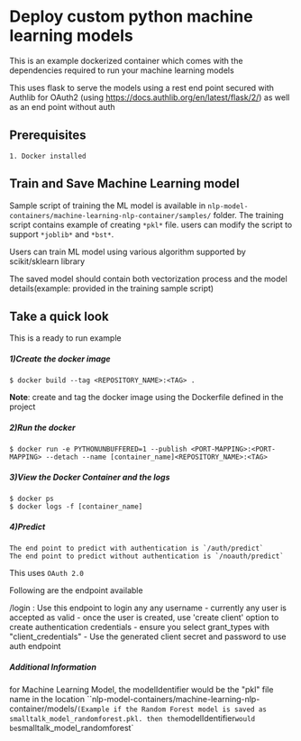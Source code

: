 # Deploy custom python machine learning models

This is an example dockerized container which comes with the dependencies required to run your machine learning models

This uses flask to serve the models using a rest end point secured with Authlib for OAuth2 (using https://docs.authlib.org/en/latest/flask/2/) as well as an end point without auth

## Prerequisites
    1. Docker installed

## Train and Save Machine Learning model

Sample script of training the ML model is available in `nlp-model-containers/machine-learning-nlp-container/samples/` folder. The training script contains example of creating `*pkl*` file. users can modify the script to support `*joblib*` and `*bst*`.

Users can train ML model using various algorithm supported by scikit/sklearn library

The saved model should contain both vectorization process and the model details(example: provided in the training sample script)

## Take a quick look
This is a ready to run example 

##### 1)Create the docker image
    $ docker build --tag <REPOSITORY_NAME>:<TAG> .
<b>Note</b>: create and tag the docker image using the Dockerfile defined in the project

##### 2)Run the docker
    $ docker run -e PYTHONUNBUFFERED=1 --publish <PORT-MAPPING>:<PORT-MAPPING> --detach --name [container_name]<REPOSITORY_NAME>:<TAG>

##### 3)View the Docker Container and the logs
    $ docker ps
    $ docker logs -f [container_name]
   
##### 4)Predict
    The end point to predict with authentication is `/auth/predict`
    The end point to predict without authentication is `/noauth/predict`
    
This uses `OAuth 2.0 `

Following are the endpoint available

/login : Use this endpoint to login any any username - currently any user is accepted as valid - once the user is created, use 'create client' option to create authentication credentials - ensure you select grant_types with "client_credentials" - Use the generated client secret and password to use auth endpoint

##### Additional Information
for Machine Learning Model, the modelIdentifier would be the "pkl" file name in the location ``nlp-model-containers/machine-learning-nlp-container/models/`
(Example if the Random Forest model is saved as smalltalk_model_randomforest.pkl. then the `modelIdentifier` would be `smalltalk_model_randomforest`


